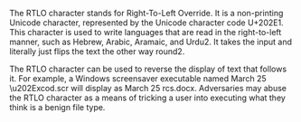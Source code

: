 The RTLO character stands for Right-To-Left Override. It is a non-printing Unicode character, represented by the Unicode character code U+202E1. This character is used to write languages that are read in the right-to-left manner, such as Hebrew, Arabic, Aramaic, and Urdu2. It takes the input and literally just flips the text the other way round2.

The RTLO character can be used to reverse the display of text that follows it. For example, a Windows screensaver executable named March 25 \u202Excod.scr will display as March 25 rcs.docx. Adversaries may abuse the RTLO character as a means of tricking a user into executing what they think is a benign file type.